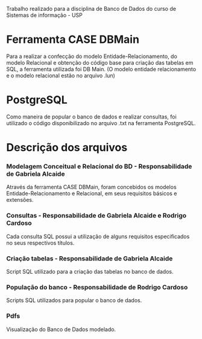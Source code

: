 Trabalho realizado para a disciplina de Banco de Dados do curso de Sistemas de informação - USP

# Ferramenta CASE DBMain
Para a realizar a confecção do modelo Entidade-Relacionamento, do modelo Relacional e obtenção do código base para criação das tabelas em SQL, a ferramenta utilizada foi DB Main.
(O modelo entidade relacionamento e o modelo relacional estão no arquivo .lun)

# PostgreSQL
Como maneira de popular o banco de dados e realizar consultas, foi utilizado o código disponibilizado no arquivo .txt na ferramenta PostgreSQL.

# Descrição dos arquivos
### Modelagem Conceitual e Relacional do BD - Responsabilidade de Gabriela Alcaide
Através da ferramenta CASE DBMain, foram concebidos os modelos Entidade-Relacionamento e Relacional, em seus requisitos básicos e extensões.

### Consultas - Responsabilidade de Gabriela Alcaide e Rodrigo Cardoso
Cada consulta SQL possui a utilização de alguns requisitos especificados no seus respectivos títulos.

### Criação tabelas - Responsabilidade de Gabriela Alcaide
Script SQL utilizado para a criação das tabelas no banco de dados.

### População do banco - Responsabilidade de Rodrigo Cardoso
Scripts SQL utilizados para popular o banco de dados.

### Pdfs
Visualização do Banco de Dados modelado.
